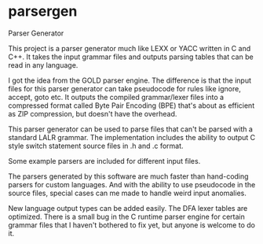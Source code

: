 # parsergen
Parser Generator

This project is a parser generator much like LEXX or YACC written in C and C++. It takes the input grammar files and outputs parsing tables that can be read in any language.

I got the idea from the GOLD parser engine. The difference is that the input files for this parser generator can take pseudocode for rules like ignore, accept, goto etc.
It outputs the compiled grammar/lexer files into a compressed format called Byte Pair Encoding (BPE) that's about as efficient as ZIP compression,
but doesn't have the overhead.

This parser generator can be used to parse files that can't be parsed with a standard LALR grammar. The implementation includes the ability to output C style switch statement source files in .h and .c format.

Some example parsers are included for different input files.

The parsers generated by this software are much faster than hand-coding parsers for custom languages. And with the ability to use pseudocode in the source files,
special cases can me made to handle weird input anomalies.

New language output types can be added easily. The DFA lexer tables are optimized. There is a small bug in the C runtime parser engine for certain grammar files that I haven't bothered to fix yet, but anyone is welcome to do it.
